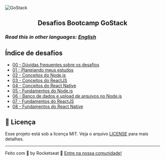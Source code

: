 <img alt="GoStack" src="https://storage.googleapis.com/golden-wind/bootcamp-gostack/header-desafios.png" />
<h2 align="center">
  Desafios Bootcamp GoStack
</h2>

### *Read this in other languages: [English](README.en.md)*

## Índice de desafios

- [00 - Dúvidas frequentes sobre os desafios](https://github.com/rocketseat/bootcamp-gostack-desafios/tree/master/faq-desafios)
- [01 - Planejando meus estudos](https://github.com/Rocketseat/bootcamp-gostack-desafios/tree/master/desafio-01)
- [02 - Conceitos do Node.js](https://github.com/Rocketseat/bootcamp-gostack-desafios/tree/master/desafio-conceitos-nodejs)
- [03 - Conceitos do ReactJS](https://github.com/Rocketseat/bootcamp-gostack-desafios/tree/master/desafio-conceitos-reactjs)
- [04 - Conceitos do React Native](https://github.com/Rocketseat/bootcamp-gostack-desafios/tree/master/desafio-conceitos-react-native)
- [05 - Fundamentos do Node.js](https://github.com/Rocketseat/bootcamp-gostack-desafios/tree/master/desafio-fundamentos-nodejs)
- [06 - Banco de dados e upload de arquivos no Node.js](https://github.com/Rocketseat/bootcamp-gostack-desafios/tree/master/desafio-database-upload)
- [07 - Fundamentos do ReactJS](https://github.com/Rocketseat/bootcamp-gostack-desafios/tree/master/desafio-fundamentos-reactjs)
- [08 - Fundamentos do React Native](https://github.com/Rocketseat/bootcamp-gostack-desafios/tree/master/desafio-fundamentos-react-native)

## :memo: Licença

Esse projeto está sob a licença MIT. Veja o arquivo [LICENSE](LICENSE) para mais detalhes.

---

Feito com 💜 by Rocketseat :wave: [Entre na nossa comunidade!](https://discordapp.com/invite/gCRAFhc)
